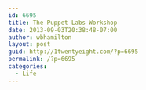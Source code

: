 ```yaml
---
id: 6695
title: The Puppet Labs Workshop
date: 2013-09-03T20:38:48-07:00
author: wbhamilton
layout: post
guid: http://1twentyeight.com/?p=6695
permalink: /?p=6695
categories:
  - Life
---
```

